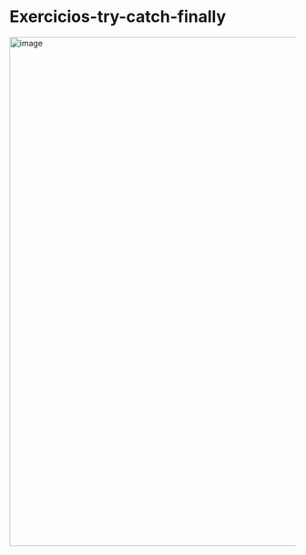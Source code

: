 # Exercicios-try-catch-finally
<img width="1342" height="895" alt="image" src="https://github.com/user-attachments/assets/923bfd12-be0a-4764-8fb9-e0275f43f89d" />
